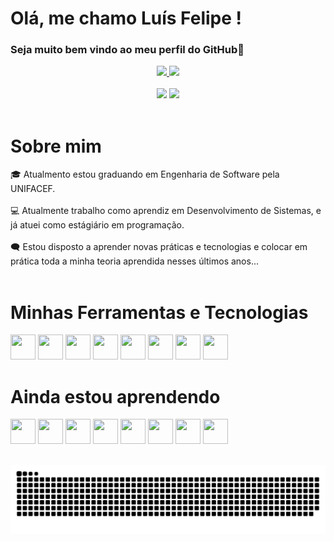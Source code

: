 # Olá, me chamo Luís Felipe !
### Seja muito bem vindo ao meu perfil do GitHub👋

<div align="center">
<a href="https://github.com/Chiqueto">
  <img loading="lazy" height="180em" src="https://github-readme-stats.vercel.app/api/top-langs/?username=Chiqueto&layout=compact&langs_count=7&theme=midnight-purple"/>
  <img loading="lazy" height="180em" src="https://github-readme-stats.vercel.app/api?username=Chiqueto&layout=compact&langs_count=7&hide=contribs,issues&theme=midnight-purple"/>

</div>
<br>
<div class="contato" align="center">
  <a href="www.linkedin.com/in/luis-felipe-chiqueto" target="_blank"><img loading="lazy" src="https://img.shields.io/badge/-LinkedIn-%230077B5?style=for-the-badge&logo=linkedin&logoColor=white" target="_blank"></a>   
  <a href = "mailto:renandeoliveirasilva123@gmail.com"><img loading="lazy" src="https://img.shields.io/badge/Gmail-D14836?style=for-the-badge&logo=gmail&logoColor=white" target="_blank"></a>
</div>

<br>

  
# Sobre mim
  <!--<img src="https://github.com/RenanOliveiraSilva/RenanOliveiraSilva/blob/main/img.png" alt=celebrate width=250 align=right>-->
<div>
  <div>
    🎓 Atualmento estou graduando em Engenharia de Software pela UNIFACEF.
  </div>
  <br>
  <div>
    💻 Atualmente trabalho como aprendiz em Desenvolvimento de Sistemas, e já atuei como estágiário em programação.
  </div>
    <br>
  <div>
    🗨️ Estou disposto a aprender novas práticas e tecnologias e colocar em prática toda a minha teoria aprendida nesses últimos anos...
  </div>
  
</div>

<br>

# Minhas Ferramentas e Tecnologias
<div>
  <img src="https://cdn.jsdelivr.net/gh/devicons/devicon@latest/icons/javascript/javascript-original.svg" width="40" height="40"/>
  <!--<img src="https://cdn.jsdelivr.net/gh/devicons/devicon@latest/icons/nodejs/nodejs-original.svg" width="40" height="40"/>-->
  <!--<img src="https://cdn.jsdelivr.net/gh/devicons/devicon@latest/icons/react/react-original.svg" width="40" height="40"/>-->
  <img src="https://cdn.jsdelivr.net/gh/devicons/devicon@latest/icons/html5/html5-original.svg" width="40" height="40"/>
  <img src="https://cdn.jsdelivr.net/gh/devicons/devicon@latest/icons/css3/css3-original.svg" width="40" height="40"/>
  <img src="https://cdn.jsdelivr.net/gh/devicons/devicon@latest/icons/bootstrap/bootstrap-original.svg" width="40" height="40"/>
  <!--<img src="https://cdn.jsdelivr.net/gh/devicons/devicon@latest/icons/materializecss/materializecss-original.svg" width="40" height="40"/>-->
  <!--<img src="https://cdn.jsdelivr.net/gh/devicons/devicon@latest/icons/figma/figma-original.svg" width="40" height="40"//>-->
  <!--<img src="https://cdn.jsdelivr.net/gh/devicons/devicon@latest/icons/mysql/mysql-original.svg" width="40" height="40"/>-->
  <!--<img src="https://cdn.jsdelivr.net/gh/devicons/devicon@latest/icons/mariadb/mariadb-original.svg" width="40" height="40"/>-->
  <!--<img src="https://cdn.jsdelivr.net/gh/devicons/devicon@latest/icons/mongodb/mongodb-original-wordmark.svg" width="40" height="40"/>-->
  <!--<img src="https://cdn.jsdelivr.net/gh/devicons/devicon@latest/icons/php/php-original.svg" width="40" height="40"/>-->
  <img src="https://cdn.jsdelivr.net/gh/devicons/devicon@latest/icons/vscode/vscode-original.svg" width="40" height="40"/>
  <img src="https://cdn.jsdelivr.net/gh/devicons/devicon@latest/icons/jetbrains/jetbrains-original.svg" width="40" height="40"/>
  <img src="https://cdn.jsdelivr.net/gh/devicons/devicon@latest/icons/git/git-original.svg" width="40" height="40"/>
  <img src="https://cdn.jsdelivr.net/gh/devicons/devicon@latest/icons/github/github-original.svg" width="40" height="40"/>
          
</div>

# Ainda estou aprendendo 
<div>
  <img src="https://cdn.jsdelivr.net/gh/devicons/devicon@latest/icons/python/python-original.svg" width="40" height="40"/>
  <!--<img src="https://cdn.jsdelivr.net/gh/devicons/devicon@latest/icons/jupyter/jupyter-original-wordmark.svg" width="40" height="40"/>-->
  <!--<img src="https://cdn.jsdelivr.net/gh/devicons/devicon@latest/icons/anaconda/anaconda-original.svg" width="40" height="40"/>-->
  <img src="https://cdn.jsdelivr.net/gh/devicons/devicon@latest/icons/nodejs/nodejs-original.svg" width="40" height="40"/>
  <img src="https://cdn.jsdelivr.net/gh/devicons/devicon@latest/icons/react/react-original.svg" width="40" height="40"/>
  <img src="https://cdn.jsdelivr.net/gh/devicons/devicon@latest/icons/figma/figma-original.svg" width="40" height="40"//>
  <img src="https://cdn.jsdelivr.net/gh/devicons/devicon@latest/icons/java/java-original.svg" width="40" height="40"/>
  <img src="https://cdn.jsdelivr.net/gh/devicons/devicon@latest/icons/androidstudio/androidstudio-original.svg" width="40" height="40"/>
  <img src="https://cdn.jsdelivr.net/gh/devicons/devicon@latest/icons/flutter/flutter-original.svg" width="40" height="40"/>
  <img src="https://cdn.jsdelivr.net/gh/devicons/devicon@latest/icons/dart/dart-original.svg" width="40" height="40"/>
          
</div>

<br>

 ![Snake animation](https://raw.githubusercontent.com/Platane/snk/output/github-contribution-grid-snake.svg)

<!--
**RenanOliveiraSilva/RenanOliveiraSilva** is a ✨ _special_ ✨ repository because its `README.md` (this file) appears on your GitHub profile.

Here are some ideas to get you started:

- 🔭 I’m currently working on ...
- 🌱 I’m currently learning ...
- 👯 I’m looking to collaborate on ...
- 🤔 I’m looking for help with ...
- 💬 Ask me about ...
- 📫 How to reach me: ...
- 😄 Pronouns: ...
- ⚡ Fun fact: ...
-->
